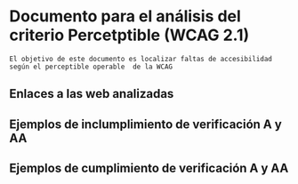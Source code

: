 # Documento para el análisis del criterio Percetptible  (WCAG 2.1)
    El objetivo de este documento es localizar faltas de accesibilidad 
    según el perceptible operable  de la WCAG

## Enlaces a las web analizadas 

## Ejemplos de inclumplimiento de verificación A y AA

## Ejemplos de cumplimiento de verificación A y AA